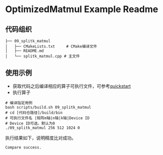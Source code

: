 # OptimizedMatmul Example Readme
## 代码组织
```
├── 09_splitk_matmul
│   ├── CMakeLists.txt     # CMake编译文件
│   ├── README.md
│   └── splitk_matmul.cpp # 主文件
```
## 使用示例
- 获取代码之后编译相应的算子可执行文件，可参考[quickstart](../../docs/quickstart.md#算子编译)
- 执行算子
```
# 编译指定用例
bash scripts/build.sh 09_splitk_matmul
# cd [代码仓路径]/build/bin
# 可执行文件名 |矩阵m轴|n轴|k轴|Device ID
# Device ID可选，默认为0
./09_splitk_matmul 256 512 1024 0
```
执行结果如下，说明精度比对成功。
```
Compare success.
```